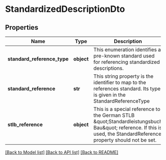 # StandardizedDescriptionDto

## Properties
Name | Type | Description | Notes
------------ | ------------- | ------------- | -------------
**standard_reference_type** | **object** | This enumeration identifies a pre-known standard used for referencing standardized descriptions. | 
**standard_reference** | **str** | This string property is the identifier to map to the references standard. Its type is given in the StandardReferenceType | [optional] 
**stlb_reference** | **object** | This is a special reference to the German STLB \&quot;Standardleistungsbuch Bau\&quot; reference. If this is used, the StandardReference property should not be set. | [optional] 

[[Back to Model list]](../README.md#documentation-for-models) [[Back to API list]](../README.md#documentation-for-api-endpoints) [[Back to README]](../README.md)



